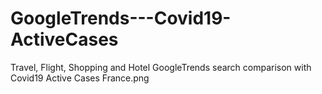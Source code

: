 # GoogleTrends---Covid19-ActiveCases
Travel, Flight, Shopping and Hotel GoogleTrends search comparison with Covid19 Active Cases
France.png
